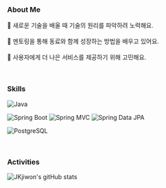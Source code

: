### About Me
🔭 새로운 기술을 배울 때 기술의 원리를 파악하려 노력해요.<br/>  
👯 멘토링을 통해 동료와 함께 성장하는 방법을 배우고 있어요.<br/>     
🤔 사용자에게 더 나은 서비스를 제공하기 위해 고민해요.<br/>      

<br/>

### Skills
![Java](https://img.shields.io/badge/-Java-007396?logo=java&logoColor=white)

![Spring Boot](https://img.shields.io/badge/-Spring%20Boot-6DB33F?logo=spring%20boot&logoColor=white)
![Spring MVC](https://img.shields.io/badge/-Spring%20MVC-6DB33F)
![Spring Data JPA](https://img.shields.io/badge/-Spring%20Data%20JPA-6DB33F?)

![PostgreSQL](https://img.shields.io/badge/-PostgreSQL-3F678D?logo=postgresql&logoColor=white)


<br/>

### Activities  
  ![JKjiwon's gitHub stats](https://github-readme-stats.vercel.app/api?username=JKjiwon&show_icons=true&theme=radical)
  
